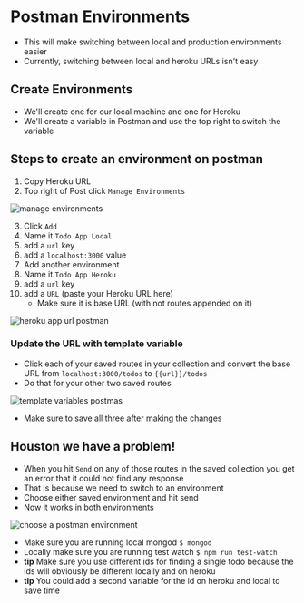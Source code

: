 # Postman Environments
* This will make switching between local and production environments easier
* Currently, switching between local and heroku URLs isn't easy

## Create Environments
* We'll create one for our local machine and one for Heroku
* We'll create a variable in Postman and use the top right to switch the variable

## Steps to create an environment on postman
1. Copy Heroku URL
2. Top right of Post click `Manage Environments`

![manage environments](https://i.imgur.com/wUC4OwD.png)

3. Click `Add`
4. Name it `Todo App Local`
5. add a `url` key
6. add a `localhost:3000` value
7. Add another environment
8. Name it `Todo App Heroku`
9. add a `url` key
10. add a `URL` (paste your Heroku URL here)
     * Make sure it is base URL (with not routes appended on it)

![heroku app url postman](https://i.imgur.com/LkuQmVx.png)

### Update the URL with template variable
* Click each of your saved routes in your collection and convert the base URL from `localhost:3000/todos` to `{{url}}/todos`
* Do that for your other two saved routes

![template variables postmas](https://i.imgur.com/l2vuOFO.png)

* Make sure to save all three after making the changes

## Houston we have a problem!
* When you hit `Send` on any of those routes in the saved collection you get an error that it could not find any response
* That is because we need to switch to an environment
* Choose either saved environment and hit send
* Now it works in both environments

![choose a postman environment](https://i.imgur.com/mce090V.png)

* Make sure you are running local mongod `$ mongod`
* Locally make sure you are running test watch `$ npm run test-watch`
* **tip** Make sure you use different ids for finding a single todo because the ids will obviously be different locally and on heroku
* **tip** You could add a second variable for the id on heroku and local to save time

